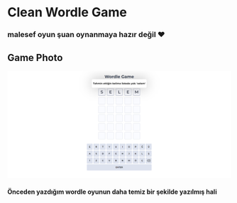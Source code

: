 # Clean Wordle Game
### malesef oyun şuan oynanmaya hazır değil ❤️
## Game Photo
<img src="public/game.png">

#### Önceden yazdığım wordle oyunun daha temiz bir şekilde yazılmış hali

